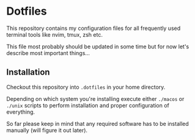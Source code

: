 # Dotfiles

This repository contains my configuration files for all frequently used
terminal tools like nvim, tmux, zsh etc.

This file most probably should be updated in some time but for now let's 
describe most important things…

## Installation

Checkout this repository into `.dotfiles` in your home directory. 


Depending on which system you're installing execute either `./macos` or `./unix` 
scripts to perform installation and proper configuration of everything.

So far please keep in mind that any required software has to be installed
manually (will figure it out later).
